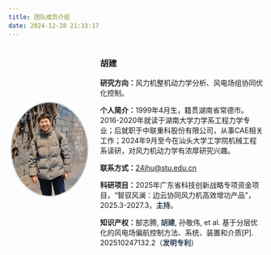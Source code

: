 ```yaml
---
title: 团队成员介绍
date: 2024-12-28 21:33:17
---
```




<div style="display: flex; align-items: center; margin-bottom: 20px;">
  <!-- 左边的图片 -->
  <div style="flex: 1; text-align: center;">
    <img src="1_HuJian.png" alt="团队成员2" style="width: 150px; border-radius: 50%; border: 2px solid #ccc;">
  </div>

  <!-- 右边的文字介绍 -->
  <div style="flex: 2; padding-left: 20px;">
    <h3>胡建</h3>
    <p><strong>研究方向：</strong>风力机整机动力学分析、风电场组协同优化控制。</p>
    <p><strong>个人简介：</strong>1999年4月生，籍贯湖南省常德市。2016-2020年就读于湖南大学力学系工程力学专业；后就职于中联重科股份有限公司，从事CAE相关工作；2024年9月至今在汕头大学工学院机械工程系读研，对风力机动力学有浓厚研究兴趣。</p>
    <p><strong>联系方式：</strong><a href="mailto:lisi@example.com">24jhu@stu.edu.cn</a></p>
	<p><strong>科研项目：</strong>2025年广东省科技创新战略专项资金项目，“智驭风澜：边云协同风力机高效增功产品”，2025.3-2027.3，<span style="font-weight: 600; color: #2c3e50;">主持</span>。</p>
	<p><strong>知识产权：</strong>郜志腾,<span style="font-weight: 600; color: #2c3e50;"> 胡建</span>, 孙敬伟, et al. 基于分层优化的风电场偏航控制方法、系统、装置和介质[P]. 202510247132.2（<span style="font-weight: 600; color: #2c3e50;">发明专利</span>）</p>
  </div>
</div>


